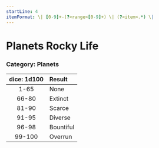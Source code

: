 ```yaml
---
startLine: 4
itemFormat: \| [0-9]+-(?<range>[0-9]+) \| (?<item>.*) \|
---
```

# Planets Rocky Life
### Category: Planets

| dice: 1d100 | Result |
|:----:|:-------|
| 1-65 | None |
| 66-80 | Extinct |
| 81-90 | Scarce |
| 91-95 | Diverse |
| 96-98 | Bountiful |
| 99-100 | Overrun |